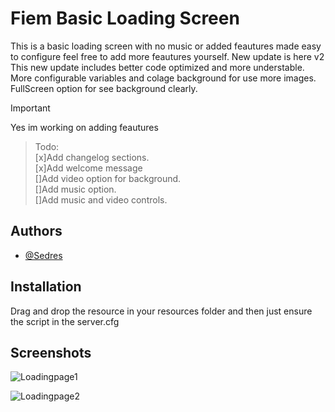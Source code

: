 
# Fiem Basic Loading Screen

This is a basic loading screen with no music or added feautures made easy to configure feel free to add more feautures yourself.
New update is here v2
This new update includes better code optimized and more understable.
More configurable variables and colage background for use more images.
FullScreen option for see background clearly.

> [!IMPORTANT]
> Yes im working on adding feautures


> Todo:<br />
> [x]Add changelog sections.<br />
> [x]Add welcome message<br />
> []Add video option for background.<br />
> []Add music option.<br />
> []Add music and video controls.<br />

## Authors

- [@Sedres](https://github.com/Sedres)


## Installation

Drag and drop the resource in your resources folder and then just ensure the script in the server.cfg
## Screenshots

![Loadingpage1](https://github.com/Sedres/w_loading/assets/104393203/a30dc0fb-0d17-4591-a232-26183456f01a)

![Loadingpage2](https://github.com/Sedres/w_loading/assets/104393203/b660e20d-da1c-46d8-8db9-d7da4b8c857c)
